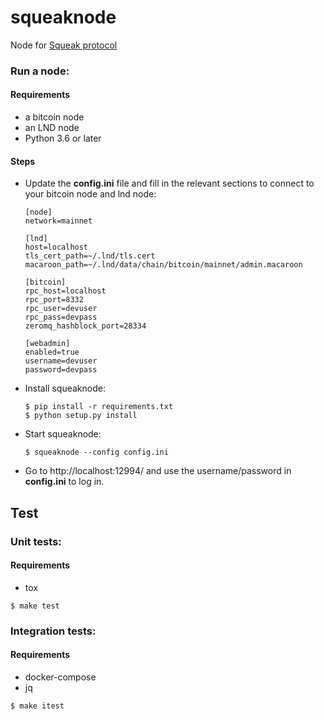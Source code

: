 # squeaknode

Node for [Squeak protocol](https://github.com/yzernik/squeak/blob/master/docs/PROTOCOL.md)

### Run a node:

#### Requirements
* a bitcoin node
* an LND node
* Python 3.6 or later

#### Steps
- Update the **config.ini** file and fill in the relevant sections to connect to your bitcoin node and lnd node:
	```
	[node]
	network=mainnet

	[lnd]
	host=localhost
	tls_cert_path=~/.lnd/tls.cert
	macaroon_path=~/.lnd/data/chain/bitcoin/mainnet/admin.macaroon

	[bitcoin]
	rpc_host=localhost
	rpc_port=8332
	rpc_user=devuser
	rpc_pass=devpass
	zeromq_hashblock_port=28334

	[webadmin]
	enabled=true
	username=devuser
	password=devpass
	```
- Install squeaknode:
	```
	$ pip install -r requirements.txt
	$ python setup.py install
	```

- Start squeaknode:
 	```
	$ squeaknode --config config.ini
	```
- Go to http://localhost:12994/ and use the username/password in **config.ini** to log in.

## Test

### Unit tests:

#### Requirements
* tox

```
$ make test
```

### Integration tests:

#### Requirements
* docker-compose
* jq

```
$ make itest
```
